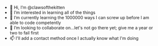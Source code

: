 - 👋 Hi, I’m @clawsofthekitten
- 👀 I’m interested in learning all of the things
- 🌱 I’m currently learning the 1000000 ways I can screw up before I am able to code competently
- 💞️ I’m looking to collaborate on...let's not go there yet; give me a year or two to fail first
- 📫 I'll add a contact method once I actually know what I'm doing

<!---
clawsofthekitten/clawsofthekitten is a ✨ special ✨ repository because its `README.md` (this file) appears on your GitHub profile.
You can click the Preview link to take a look at your changes.
--->
